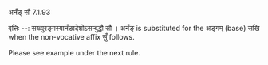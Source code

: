 

 अनँङ् सौ 7.1.93 


वृत्तिः --: सख्युरङ्गस्यानँङादेशोऽसम्बुद्धौ सौ । अनँङ् is substituted for the अङ्गम् (base) सखि when the non-vocative affix सुँ follows. 


Please see example under the next rule. 


